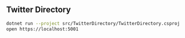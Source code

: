 ## Twitter Directory

```bash
dotnet run --project src/TwitterDirectory/TwitterDirectory.csproj
open https://localhost:5001
```